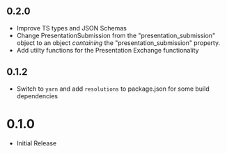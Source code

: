 ## 0.2.0

- Improve TS types and JSON Schemas
- Change PresentationSubmission from the "presentation_submission" object to an object _containing_ the "presentation_submission" property.
- Add utilty functions for the Presentation Exchange functionality

## 0.1.2

- Switch to `yarn` and add `resolutions` to package.json for some build dependencies

# 0.1.0

- Initial Release

